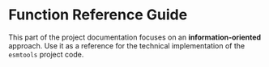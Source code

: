 # Function Reference Guide

This part of the project documentation focuses on
an **information-oriented** approach. Use it as a
reference for the technical implementation of the
`esmtools` project code.
